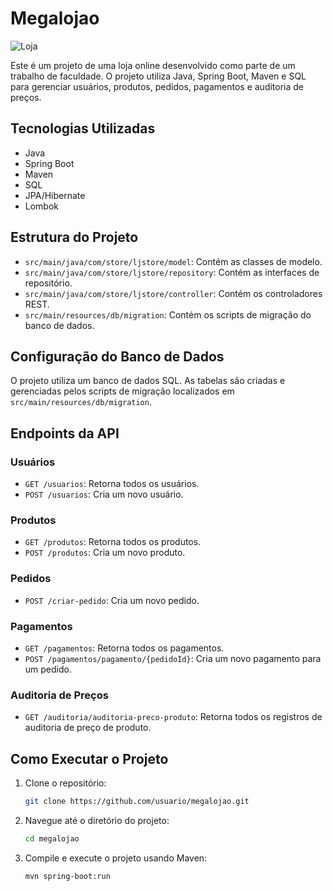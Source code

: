 # Megalojao


![Loja](https://i.imgur.com/ApcmZKO.png)

Este é um projeto de uma loja online desenvolvido como parte de um trabalho de faculdade. O projeto utiliza Java, Spring Boot, Maven e SQL para gerenciar usuários, produtos, pedidos, pagamentos e auditoria de preços.

## Tecnologias Utilizadas

- Java
- Spring Boot
- Maven
- SQL
- JPA/Hibernate
- Lombok

## Estrutura do Projeto

- `src/main/java/com/store/ljstore/model`: Contém as classes de modelo.
- `src/main/java/com/store/ljstore/repository`: Contém as interfaces de repositório.
- `src/main/java/com/store/ljstore/controller`: Contém os controladores REST.
- `src/main/resources/db/migration`: Contém os scripts de migração do banco de dados.

## Configuração do Banco de Dados

O projeto utiliza um banco de dados SQL. As tabelas são criadas e gerenciadas pelos scripts de migração localizados em `src/main/resources/db/migration`.

## Endpoints da API

### Usuários

- `GET /usuarios`: Retorna todos os usuários.
- `POST /usuarios`: Cria um novo usuário.

### Produtos

- `GET /produtos`: Retorna todos os produtos.
- `POST /produtos`: Cria um novo produto.

### Pedidos

- `POST /criar-pedido`: Cria um novo pedido.

### Pagamentos

- `GET /pagamentos`: Retorna todos os pagamentos.
- `POST /pagamentos/pagamento/{pedidoId}`: Cria um novo pagamento para um pedido.

### Auditoria de Preços

- `GET /auditoria/auditoria-preco-produto`: Retorna todos os registros de auditoria de preço de produto.

## Como Executar o Projeto

1. Clone o repositório:
    ```sh
    git clone https://github.com/usuario/megalojao.git
    ```
2. Navegue até o diretório do projeto:
    ```sh
    cd megalojao
    ```
3. Compile e execute o projeto usando Maven:
    ```sh
    mvn spring-boot:run


